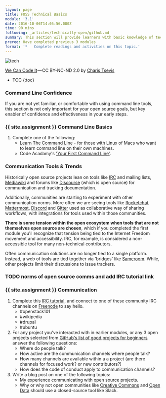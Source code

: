 ```yaml
---
layout: page
title: FOSS Technical Basics
module: '3.1'
date: 2016-10-06T14:05:56.000Z
time: 90 mins
following: _articles/technically-open/github.md
summary: This section will provide learners with basic knowledge of technical and communication tools most often used in open source projects.
prereq: Have completed previous 3 modules
format: '*   Complete readings and activities on this topic.'
---
```


![tech]({{site.baseurl}}/img/wecancodeit.jpeg)

[We Can Code It](https://www.flickr.com/photos/tsevis/14456896435/in/photolist-o2vnD6-Lp4VW-6NFMp7-ec11YQ-5VKcCj-nfPx72-de4ZYg-9XB4d8-e1JEY-4U2GPi-79EVn6-bpd8Ht-6xfvm9-fyFb6r-2Poor-uiDzGE-9M8VWm-ccQ6rL-75cgcM-59ib1t-7Gyyds-72eCPm-9UNeUM-jeEhot-ptJh3V-as7QVk-asasy3-Mdf4-an5Vin-KnCK4-4usG5p-8oqjS1-GH7wh-8jU3VG-ec78kF-gPYA7-b7r6g-i3fCgz-i3e73w-6nPUhb-5Y5QPG-6fmKyW-kmhEbE-89ZXVw-dLUWMb-d9A4Eb-7d7ipd-3AvBtV-4nqiZn-BVDt2) — CC BY-NC-ND 2.0 by [Charis Tsevis](https://www.flickr.com/photos/tsevis/)

* TOC
{:toc}

### Command Line Confidence

If you are not yet familiar, or comfortable with using command line tools, this section is not only important for your open source goals, but key enabler of confidence and effectiveness in your early steps.

### {{ site.assignment }} Command Line Basics

1. Complete one of the following:
    * [Learn The Command Line](https://ryanstutorials.net/linuxtutorial/)  - for those with Linux of Macs who want to learn command line on their own machines.
    * Code Acadamy's ['Your First Command Line'](https://www.codecademy.com/courses/learn-the-command-line/lessons/navigation/exercises/your-first-command?action=lesson_resume).

### Communication Tools & Trends

Historically open source projects lean on tools like [IRC](https://en.wikipedia.org/wiki/Internet_Relay_Chat) and mailing lists, [Mediawiki](https://www.mediawiki.org/wiki/Code_of_Conduct#Appealing_a_resolution) and forums like [Discourse](https://discourse.mozilla-community.org/) (which is open source) for communication and tracking documentation.

Additionally, communities are starting to experiment with other communication norms.  More often we are seeing tools like [Rocketchat](https://rocket.chat/), [Mattermost](https://about.mattermost.com/), [Discord](https://discordapp.com/) and [Gitter](https://gitter.im/) used as collaborative way of sharing workflows, with integrations for tools used within those communities.

**There is some tension within the open ecosystem when tools that are not themselves open source are chosen**, which if you completed the first module you'll recognize that tension being tied to the Internet Freedom movement and accessibility. IRC, for example, is considered a non-accessible tool for many non-technical contributors.

Often communication solutions are no longer tied to a single platform. Instead, a web of tools are tied together via 'bridges' like [Sameroom](https://sameroom.io/blog/connecting-a-channel-in-slack-to-a-channel-irc/). While, other projects limit their discussions to issue trackers.

### TODO norms of open source comms and add IRC tutorial link

### {{ site.assignment }} Communication

1. Complete this [IRC tutorial](), and connect to one of these community IRC channels on [Freenode](https://freenode.net/) to say hello.
   * #openstack101
   * #wikipedia
   * #drupal
   * #ubuntu
2. For any project you've interacted with in earlier modules, or any 3 open projects selected from [GitHub's list of good projects for beginners](https://github.com/trending) answer the following questions:
   * Where do people talk?
   * How active are the communication channels where people talk?
   * How many channels are available within a a project (are there channels for focused work? or new contributors?)
   * How does the code of conduct apply to communication channels?
3. Write a blog post on one of the following topics:
   * My experience communicating with open source projects.
   * Why or why not open communities like [Creative Commons](https://slack-signup.creativecommons.org/) and [Open Data](http://slack.opendatacommunity.io/) should use a closed-source tool like Slack.
